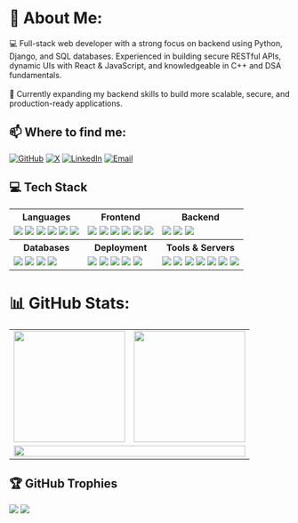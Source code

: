 # 💫 About Me:
💻 Full-stack web developer with a strong focus on backend using Python, Django, and SQL databases. Experienced in building secure RESTful APIs, dynamic UIs with React & JavaScript, and knowledgeable in C++ and DSA fundamentals.<br><br>🚀 Currently expanding my backend skills to build more scalable, secure, and production-ready applications.


## 📫 Where to find me:

[![GitHub](https://img.shields.io/badge/GitHub-%2312100E.svg?style=for-the-badge&logo=github&logoColor=white)](https://github.com/rjmahfuztech)
[![X](https://img.shields.io/badge/X-black.svg?style=for-the-badge&logo=x&logoColor=white)](https://x.com/MahfuzI87236451)
[![LinkedIn](https://img.shields.io/badge/LinkedIn-%230077B5.svg?style=for-the-badge&logo=linkedin&logoColor=white)](https://linkedin.com/in/mahfuz-islam)
[![Email](https://img.shields.io/badge/Email-D14836.svg?style=for-the-badge&logo=gmail&logoColor=white)](mailto:rjmahfuz.islam@gmail.com)



## 💻 Tech Stack

<table>
  <tr>
    <th>Languages</th>
    <th>Frontend</th>
    <th>Backend</th>
  </tr>
  <tr>
    <td>
      <img src="https://img.shields.io/badge/C-%2300599C.svg?style=for-the-badge&logo=c&logoColor=white" />
      <img src="https://img.shields.io/badge/C++-%2300599C.svg?style=for-the-badge&logo=c%2B%2B&logoColor=white" />
      <img src="https://img.shields.io/badge/Python-3670A0?style=for-the-badge&logo=python&logoColor=ffdd54" />
      <img src="https://img.shields.io/badge/JavaScript-%23323330.svg?style=for-the-badge&logo=javascript&logoColor=%23F7DF1E" />
      <img src="https://img.shields.io/badge/HTML5-%23E34F26.svg?style=for-the-badge&logo=html5&logoColor=white" />
      <img src="https://img.shields.io/badge/CSS3-%231572B6.svg?style=for-the-badge&logo=css3&logoColor=white" />
    </td>
    <td>
      <img src="https://img.shields.io/badge/React-%2320232a.svg?style=for-the-badge&logo=react&logoColor=%2361DAFB" />
      <img src="https://img.shields.io/badge/React_Router-CA4245?style=for-the-badge&logo=react-router&logoColor=white" />
      <img src="https://img.shields.io/badge/React%20Hook%20Form-%23EC5990.svg?style=for-the-badge&logo=reacthookform&logoColor=white" />
      <img src="https://img.shields.io/badge/TailwindCSS-%2338B2AC.svg?style=for-the-badge&logo=tailwind-css&logoColor=white" />
      <img src="https://img.shields.io/badge/Vite-%23646CFF.svg?style=for-the-badge&logo=vite&logoColor=white" />
      <img src="https://img.shields.io/badge/MUI-%230081CB.svg?style=for-the-badge&logo=mui&logoColor=white" />
    </td>
    <td>
      <img src="https://img.shields.io/badge/Django-%23092E20.svg?style=for-the-badge&logo=django&logoColor=white" />
      <img src="https://img.shields.io/badge/DRF-ff1709?style=for-the-badge&logo=django&logoColor=white&color=ff1709&labelColor=gray" />
      <img src="https://img.shields.io/badge/JWT_Auth-%23323330.svg?style=for-the-badge&logo=jsonwebtokens&logoColor=white" />
    </td>
  </tr>
  <tr>
    <th>Databases</th>
    <th>Deployment</th>
    <th>Tools & Servers</th>
  </tr>
  <tr>
    <td>
      <img src="https://img.shields.io/badge/MySQL-4479A1.svg?style=for-the-badge&logo=mysql&logoColor=white" />
      <img src="https://img.shields.io/badge/PostgreSQL-%23316192.svg?style=for-the-badge&logo=postgresql&logoColor=white" />
      <img src="https://img.shields.io/badge/SQLite-%2307405e.svg?style=for-the-badge&logo=sqlite&logoColor=white" />
      <img src="https://img.shields.io/badge/Supabase-3ECF8E?style=for-the-badge&logo=supabase&logoColor=white" />
    </td>
    <td>
      <img src="https://img.shields.io/badge/Vercel-%23000000.svg?style=for-the-badge&logo=vercel&logoColor=white" />
      <img src="https://img.shields.io/badge/Render-46E3B7.svg?style=for-the-badge&logo=render&logoColor=white" />
      <img src="https://img.shields.io/badge/Netlify-%23000000.svg?style=for-the-badge&logo=netlify&logoColor=white" />
      <img src="https://img.shields.io/badge/Heroku-%23430098.svg?style=for-the-badge&logo=heroku&logoColor=white" />
      <img src="https://img.shields.io/badge/Firebase-%23039BE5.svg?style=for-the-badge&logo=firebase" />
    </td>
    <td>
      <img src="https://img.shields.io/badge/Git-F05032.svg?style=for-the-badge&logo=git&logoColor=white" />
      <img src="https://img.shields.io/badge/GitHub-%2312100E.svg?style=for-the-badge&logo=github&logoColor=white" />
      <img src="https://img.shields.io/badge/VS%20Code-0078d7.svg?style=for-the-badge&logo=visual-studio-code&logoColor=white" />
      <img src="https://img.shields.io/badge/NPM-%23CB3837.svg?style=for-the-badge&logo=npm&logoColor=white" />
      <img src="https://img.shields.io/badge/Adobe%20Illustrator-%23FF9A00.svg?style=for-the-badge&logo=adobe%20illustrator&logoColor=white" />
      <img src="https://img.shields.io/badge/Apache-%23D42029.svg?style=for-the-badge&logo=apache&logoColor=white" />
      <img src="https://img.shields.io/badge/Nginx-%23009639.svg?style=for-the-badge&logo=nginx&logoColor=white" />
    </td>
  </tr>
</table>


# 📊 GitHub Stats:

<table>
  <tr>
    <td>
      <img src="https://github-readme-stats.vercel.app/api/top-langs/?username=rjmahfuztech&theme=default_repocard&hide_border=false&layout=compact" height="200"/>
    </td>
    <td>
      <img src="https://github-readme-stats.vercel.app/api?username=rjmahfuztech&theme=default_repocard&hide_border=false&include_all_commits=false&count_private=false" height="200"/>
    </td>
  </tr>
  <tr>
    <td colspan="2" align="center">
      <img src="https://github-readme-streak-stats.herokuapp.com?user=rjmahfuztech&theme=default_repocard&hide_border=false" width="100%"  />
    </td>
  </tr>
</table>


## 🏆 GitHub Trophies
![](https://github-profile-trophy.vercel.app/?username=rjmahfuztech&theme=onedark&no-frame=false&no-bg=false&margin-w=4)
[![](https://visitcount.itsvg.in/api?id=rjmahfuztech&icon=1&color=6)](https://visitcount.itsvg.in)
